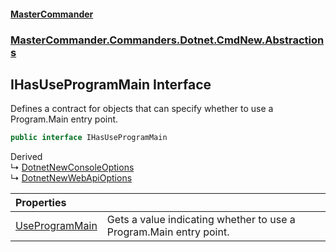 #### [MasterCommander](MasterCommander.md 'MasterCommander')
### [MasterCommander.Commanders.Dotnet.CmdNew.Abstractions](MasterCommander.md#MasterCommander.Commanders.Dotnet.CmdNew.Abstractions 'MasterCommander.Commanders.Dotnet.CmdNew.Abstractions')

## IHasUseProgramMain Interface

Defines a contract for objects that can specify whether to use a Program.Main entry point.

```csharp
public interface IHasUseProgramMain
```

Derived  
&#8627; [DotnetNewConsoleOptions](DotnetNewConsoleOptions.md 'MasterCommander.Commanders.Dotnet.CmdNew.Options.DotnetNewConsoleOptions')  
&#8627; [DotnetNewWebApiOptions](DotnetNewWebApiOptions.md 'MasterCommander.Commanders.Dotnet.CmdNew.Options.DotnetNewWebApiOptions')

| Properties | |
| :--- | :--- |
| [UseProgramMain](IHasUseProgramMain.UseProgramMain.md 'MasterCommander.Commanders.Dotnet.CmdNew.Abstractions.IHasUseProgramMain.UseProgramMain') | Gets a value indicating whether to use a Program.Main entry point. |
